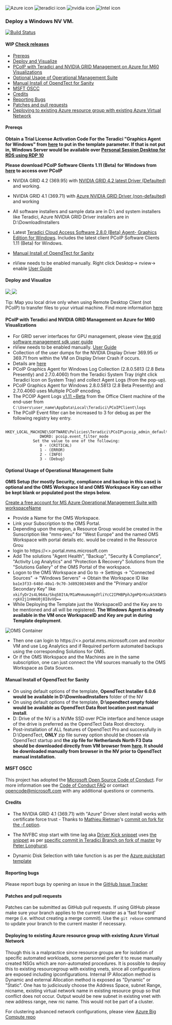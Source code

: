 ![Azure icon](https://www.microsoft.com/favicon.ico)           ![teradici icon](http://img.informer.com/icons/png/128/5487/5487453.png)           ![nvidia icon](http://img.informer.com/icons/png/128/3096/3096710.png) ![Intel icon](https://yepo.com.au/media/catalog/product/cache/1/thumbnail/128x128/9df78eab33525d08d6e5fb8d27136e95/a/h/ahr0cdovl2ltywdlcy5py2vjyxquyml6l2ltzy9nywxszxj5lzi2mje1njq5xzg2mdguanbn.jpg) 

### Deploy a Windows NV VM.

 [![Build Status](https://travis-ci.org/Azure/azure-accessplatform-windows-gpu.png?branch=master)](https://travis-ci.org/Azure/azure-accessplatform-windows-gpu)

#### **WIP** [Check releases](https://github.com/Azure/azure-accessplatform-windows-gpu/tags)

* [Prereqs](#prereqs)
* [Deploy and Visualize](#deploy-and-visualize)
* [PCoIP with Teradici and NVIDIA GRID Management on Azure for M60 Visualizations](#pcoip-with-teradici-and-nvidia-grid-management-on-azure-for-m60-visualizations)
* [Optional Usage of Operational Management Suite](#optional-usage-of-operational-management-suite)
* [Manual Install of OpendTect for Sanity](#manual-install-of-opendtect-for-sanity)
* [MSFT OSCC](#msft-oscc)
* [Credits](#credits)
* [Reporting Bugs](#reporting-bugs)
* [Patches and pull requests](#patches-and-pull-requests)
* [Deploying to existing Azure resource group with existing Azure Virtual Network](#deploying-to-existing-azure-resource-group-with-existing-azure-virtual-network)

#### Prereqs
**Obtain a Trial License Activation Code For the Teradici "Graphics Agent for Windows" from [here](http://connect.teradici.com/cas-trial) to put in the template parameter. If that is not put in, Windows Server would be available over [Personal Session Desktop for RDS using RDP 10](https://blogs.technet.microsoft.com/hybridcloudbp/2016/11/15/new-rds-capabilities-in-windows-server-2016-for-service-providers/)**

**Please download PCoIP Software Clients 1.11 (Beta) for Windows from
  [here](https://techsupport.teradici.com/link/portal/15134/15164/Download/2852) to access over PCoIP**
* NVIDIA GRID 4.2 (369.95) with [NVIDIA GRID 4.2 latest Driver (Defaulted)](https://tdcm16sg112leo8193ls102.blob.core.windows.net/tdcm16sg112leo8193ls102/369.95_grid_win10_server2016_64bit_international.exe) and working.
* NVIDIA GRID 4.1 (369.71) with [Azure NVIDIA GRID Driver (non-defaulted)](https://docs.microsoft.com/en-us/azure/virtual-machines/virtual-machines-windows-n-series-driver-setup) and working
* All software installers and sample data are in D:\ and system installers like Teradici, Azure NVIDIA GRID Driver installers are in D:\DownloadInstallers

* Latest  [Teradici Cloud Access Software 2.8.0 (Beta) Agent- Graphics Edition for Windows](https://techsupport.teradici.com/link/portal/15134/15164/Download/2870). Includes the latest client PCoIP Software Clients 1.11 (Beta)
for Windows.

* [Manual Install of OpendTect for Sanity](#manual-install-of-opendtect-for-sanity)

* nView needs to be enabled manually. Right click Desktop-> nview-> enable  [User Guide](http://www.nvidia.com/content/quadro/pdf/nView-user-guide.pdf)

#### Deploy and Visualize
<a href="https://portal.azure.com/#create/Microsoft.Template/uri/https%3A%2F%2Fraw.githubusercontent.com%2FAzure%2Fazure-accessplatform-windows-gpu%2Fmaster%2Fazuredeploy.json" target="_blank">
    <img src="http://azuredeploy.net/deploybutton.png"/>
</a>
<a href="http://armviz.io/#/?load=https%3A%2F%2Fraw.githubusercontent.com%2FAzure%2Fazure-accessplatform-windows-gpu%2Fmaster%2Fazuredeploy.json" target="_blank">
    <img src="http://armviz.io/visualizebutton.png"/>
</a>

Tip: Map you local drive only when using Remote Desktop Client (not PCoIP) to transfer files to your virtual machine. Find more information [here](https://technet.microsoft.com/en-us/library/cc770631(v=ws.11).aspx)

#### PCoIP with Teradici and NVIDIA GRID Management on Azure for M60 Visualizations

* For GRID server interfaces for GPU management, please view [the grid software management sdk user guide](https://tdcm16sg112leo8193ls102.blob.core.windows.net/tdcm16sg112leo8193ls102/367.43-369.17-grid-software-management-sdk-user-guide.pdf)
* nView needs to be enabled manually. [User Guide](http://www.nvidia.com/content/quadro/pdf/nView-user-guide.pdf)
* Collection of the user dumps for the NVIDIA Display Driver 369.95 or 369.71  from within the VM on Display Driver Crash if occurs.
 * Details are [here](http://nvidia.custhelp.com/app/answers/detail/a_id/3335/~/tdr-(timeout-detection-and-recovery)-and-collecting-dump-files) 
* PCoIP Graphics Agent for Windows Log Collection (2.8.0.5813 (2.8 Beta Presently) and 2.7.0.4060) from the Teradici System Tray (right click Teradici Icon on System Tray) and collect Agent Logs (from the pop-up).
 * PCoIP Graphics Agent for Windows 2.8.0.5813 (2.8 Beta Presently) and 2.7.0.4060  uses Multiple PCoIP encoding.
* The PCOIP Agent Logs  [v1.11 ~Beta]((https://techsupport.teradici.com/link/portal/15134/15164/Download/2852)) from the Office Client machine of the end-user from <code>C:\Users\user_name\AppData\Local\Teradici\PCoIPClient\logs</code>
* The PCoIP Event filter can be increased to 3 for debug as per the following registry key entry.
```
            HKEY_LOCAL_MACHINE\SOFTWARE\Policies\Teradici\PCoIP\pcoip_admin_defaults
               DWORD: pcoip.event_filter_mode
            Set the value to one of the following: 
               0 - (CRITICAL)
               1 - (ERROR)
               2 - (INFO)
               3 - (Debug)
```

#### Optional Usage of Operational Management Suite
**OMS Setup (for mostly Security, compliance and backup in this case) is optional and the OMS Workspace Id and OMS Workspace Key can either be kept blank or populated post the steps below.**

[Create a free account for MS Azure Operational Management Suite with workspaceName](https://login.mms.microsoft.com/signin.aspx?signUp=on&ref=ms_mms)

* Provide a Name for the OMS Workspace.
* Link your Subscription to the OMS Portal.
* Depending upon the region, a Resource Group would be created in the Sunscription like "mms-weu" for "West Europe" and the named OMS Workspace with portal details etc. would be created in the Resource Grou
* login to https://<<OMSWorkspaceName>>.portal.mms.microsoft.com 
* Add The solutions "Agent Health", "Backup", "Security & Compliance", "Activity Log Analytics" and "Protection & Recovery" Solutions from the "Solutions Gallery" of the OMS Portal of the workspace.
* Logon to the OMS Workspace and Go to -> Settings -> "Connected Sources"  -> "Windows Servers" -> Obtain the Workspace ID like <code>ba1e3f33-648d-40a1-9c70-3d8920834669</code> and the "Primary and/or Secondary Key" like <code>xkifyDr2s4L964a/Skq58ItA/M1aMnmumxmgdYliYcC2IPHBPphJgmPQrKsukSXGWtbrgkV2j1nHmU0j8I8vVQ==</code>
* While Deploying the Template just the WorkspaceID and the Key are to be mentioned and all will be registered. **The Windows Agent is already available in the VM once WorkspaceID and Key are put in during Template deployment**.

![OMS Container](https://docs.microsoft.com/en-us/azure/log-analytics/media/log-analytics-windows-agents/oms-direct-agent-connected-sources.png)

* Then one can login to https://<<OMSWorkspaceName>>.portal.mms.microsoft.com  and monitor VM and use Log Analytics and if Required perform automated backups using the corresponding Solutions for OMS.
 * Or if the OMS Workspace and the Machines are in the same subscription, one can just connect the VM sources manually to the OMS Workspace as Data Sources.

####  Manual Install of OpendTect for Sanity
* On using default options of the template, **OpendTect Installer 6.0.6 would be available in D:\DownloadInstallers** folder of the NV
* On using default options of the template, **D:\opendtect empty folder would be available as OpendTect Data Root location post manual install**.
 * D: Drive of the NV is a NVMe SSD over PCIe interface and hence usage of the drive is preferred as the OpendTect Data Root directory.
* Post-installation of ALL features of OpendTect Pro and successfully in D:\OpendTect, **ONLY** zip file survey option should be chosen via OpendTect startup and **the zip file for Netherlands North F3 Data should be downloaded directly from VM browser from [here](https://tdcm16sg112leo8193ls102.blob.core.windows.net/tdcm16sg112leo8193ls102/opendTect/F3_Demo_2016_training_v6.zip). It should be downloaded manually from browser in the NV prior to OpendTect manual installation.**

#### MSFT OSCC
This project has adopted the [Microsoft Open Source Code of Conduct](https://opensource.microsoft.com/codeofconduct/).
For more information see the [Code of Conduct FAQ](https://opensource.microsoft.com/codeofconduct/faq/) or contact [opencode@microsoft.com](mailto:opencode@microsoft.com) with any additional questions or comments.

#### Credits
* The NVIDIA GRID 4.1 (369.71) with "Azure" Driver silent install works with certificate force trust - Thanks to [Mathieu Rietman](https://github.com/MathieuRietman)'s [commit on fork for the -f option](https://github.com/MathieuRietman/azure-accessplatform-windows-gpu/commit/a6bc42bc6936a75200f4d968d31ae0de00fe4e97).

* The NVFBC stop start with time lag aka [Driver Kick snippet](https://github.com/Azure/azure-accessplatform-windows-gpu/blob/7584b0b962c2e0d21501685589e05240d2ee2448/CustomScripts/nVIDIAdTeradiciLeostreamAgents.ps1#L161-L181) uses [the snippet](https://github.com/teradici/azure-accessplatform-windows-gpu/blob/74df452f8f3275e62b991a39b67000af7aaecf15/CustomScripts/nVIDIAdTeradiciLeostreamAgents.ps1#L138-L159) as per [specific commit in Teradici Branch on fork of master](https://github.com/teradici/azure-accessplatform-windows-gpu/commit/74df452f8f3275e62b991a39b67000af7aaecf15) by [Peter Longhurst](https://github.com/peterlonghurst).

* Dynamic Disk Selection with take function is as per the [Azure quickstart template](https://github.com/Azure/azure-quickstart-templates/tree/master/201-vm-dynamic-data-disks-selection)

#### Reporting bugs

Please report bugs  by opening an issue in the [GitHub Issue Tracker](https://github.com/Azure/azure-accessplatform-windows-gpu/issues)

#### Patches and pull requests

Patches can be submitted as GitHub pull requests. If using GitHub please make sure your branch applies to the current master as a 'fast forward' merge (i.e. without creating a merge commit). Use the `git rebase` command to update your branch to the current master if necessary.

#### Deploying to existing Azure resource group with existing Azure Virtual Network

Though this is a malpractice since resource groups are for isolation of specific automated workloads, some personnel prefer it to reuse manually created NSGs which are non-automated procedures. It is possible to deploy this to existing resourcegroup with existing vnets, since all configurations are exposed including ipconfigurations. Internal IP Allocation method is Dynamic and external Allocation method is exposed as "Dynamic" or "Static". One has to judiciously choose the Address Space, subnet Range, nicname, existing virtual network name in existing resource group so that conflict does not occur. Output would be new subnet in existing vnet with new address range, new nic name. This would not be part of a cluster.

For clustering advanced network configurations, please view [Azure Big Compute repo](https://aka.ms/azurebigcompute)
